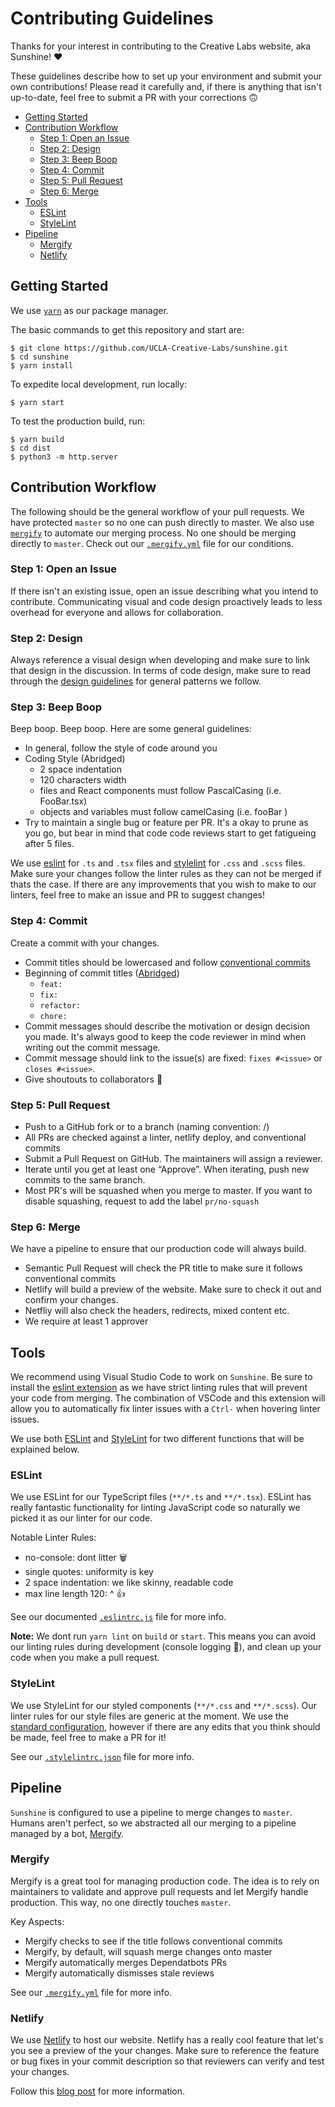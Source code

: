 # Contributing Guidelines

Thanks for your interest in contributing to the Creative Labs website, aka Sunshine! ❤️

These guidelines describe how to set up your environment and submit your own contributions! Please read it 
carefully and, if there is anything that isn't up-to-date, feel free to submit a PR with your corrections 🙃

- [Getting Started](#Getting-Started)
- [Contribution Workflow](#Contribution-Workflow)
  - [Step 1: Open an Issue](#Step-1-Open-an-Issue)
  - [Step 2: Design](#Step-2-Design)
  - [Step 3: Beep Boop](#Step-3-Beep-Boop)
  - [Step 4: Commit](#Step-4-Commit)
  - [Step 5: Pull Request](#Step-5-Pull-Request)
  - [Step 6: Merge](#Step-6-Merge)
- [Tools](#Tools)
  - [ESLint](#ESLint)
  - [StyleLint](#StyleLint)
- [Pipeline](#Pipeline)
  - [Mergify](#Mergify)
  - [Netlify](#Netlify)

## Getting Started

We use [`yarn`](https://classic.yarnpkg.com/en/docs/install#mac-stable) as our package manager.

The basic commands to get this repository and start are:

```
$ git clone https://github.com/UCLA-Creative-Labs/sunshine.git
$ cd sunshine
$ yarn install
```

To expedite local development, run locally:

```
$ yarn start
```

To test the production build, run:

```
$ yarn build
$ cd dist
$ python3 -m http.server
```

## Contribution Workflow

The following should be the general workflow of your pull requests. We have protected `master` so no one can 
push directly to master. We also use [`mergify`](https://mergify.io/) to automate our merging process. No one 
should be merging directly to `master`. Check out our [`.mergify.yml`](.mergify.yml) file for our conditions.

### Step 1: Open an Issue

If there isn't an existing issue, open an issue describing what you intend to contribute. Communicating visual and 
code design proactively leads to less overhead for everyone and allows for collaboration. 

### Step 2: Design

Always reference a visual design when developing and make sure to link that design in the discussion. In terms of 
code design, make sure to read through the [design guidelines](DESIGN_GUIDELINES.md) for general patterns we follow. 

### Step 3: Beep Boop

Beep boop. Beep boop. Here are some general guidelines:

- In general, follow the style of code around you
- Coding Style (Abridged)
  - 2 space indentation
  - 120 characters width
  - files and React components must follow PascalCasing (i.e. FooBar.tsx)
  - objects and variables must follow camelCasing (i.e. fooBar )
- Try to maintain a single bug or feature per PR. It's a okay to prune as you go, but bear in mind that code
  code reviews start to get fatigueing after 5 files.

We use [eslint](.eslintrc.js) for `.ts` and `.tsx` files and [stylelint](.stylelintrc.json) for `.css` and `.scss` files. 
Make sure your changes follow the linter rules as they can not be merged if thats the case.
If there are any improvements that you wish to make to our linters, feel free to make an issue and PR to suggest changes!


### Step 4: Commit 

Create a commit with your changes.

- Commit titles should be lowercased and follow [conventional commits](https://www.conventionalcommits.org/en/v1.0.0/#specification)
- Beginning of commit titles ([Abridged](.github/semantic.yml))  
  - `feat: `
  - `fix: `
  - `refactor: `
  - `chore: `
- Commit messages should describe the motivation or design decision you made. It's always good to keep the code 
  reviewer in mind when writing out the commit message.
- Commit message should link to the issue(s) are fixed: `fixes #<issue>` or `closes #<issue>`.
- Give shoutouts to collaborators 🥳

### Step 5: Pull Request

- Push to a GitHub fork or to a branch (naming convention: <user>/<feature-bug-name>)
- All PRs are checked against a linter, netlify deploy, and conventional commits
- Submit a Pull Request on GitHub. The maintainers will assign a reviewer.
- Iterate until you get at least one “Approve”. When iterating, push new commits to the same branch. 
- Most PR's will be squashed when you merge to master. If you want to disable squashing, request to add the label `pr/no-squash`

### Step 6: Merge

We have a pipeline to ensure that our production code will always build.

- Semantic Pull Request will check the PR title to make sure it follows conventional commits
- Netlify will build a preview of the website. Make sure to check it out and confirm your changes.
- Netfliy will also check the headers, redirects, mixed content etc.
- We require at least 1 approver

## Tools

We recommend using Visual Studio Code to work on `Sunshine`. Be sure to install the [eslint extension](https://marketplace.visualstudio.com/items?itemName=dbaeumer.vscode-eslint) as we have strict linting rules that will prevent your code from merging. The combination of VSCode and this extension will allow you to automatically fix linter issues with a `Ctrl-` when hovering linter issues.

We use both [ESLint](https://eslint.org/) and [StyleLint](https://stylelint.io/) for two different functions that will be explained below.

### ESLint

We use ESLint for our TypeScript files (`**/*.ts` and `**/*.tsx`). ESLint has really fantastic functionality for linting JavaScript code so naturally we picked it as our linter for our code.

Notable Linter Rules:
- no-console: dont litter 🗑
- single quotes: uniformity is key 
- 2 space indentation: we like skinny, readable code
- max line length 120: ^ 👍

See our documented [`.eslintrc.js`](.eslintrc.js) file for more info.

**Note:** We dont run `yarn lint` on `build` or `start`. This means you can avoid our linting rules during development (console logging 👀), and clean up your code when you make a pull request.

### StyleLint

We use StyleLint for our styled components (`**/*.css` and `**/*.scss`). Our linter rules for our style files are generic at the moment. We use the [standard configuration](https://github.com/stylelint/stylelint-config-standard), however if there are any edits that you think should be made, feel free to make a PR for it!

See our [`.stylelintrc.json`](.stylelintrc.json) file for more info.

## Pipeline

`Sunshine` is configured to use a pipeline to merge changes to `master`. Humans aren't perfect, so we abstracted all our merging to a pipeline managed by a bot, [Mergify](https://mergify.io/). 

### Mergify

Mergify is a great tool for managing production code. The idea is to rely on maintainers to validate and approve pull requests and let Mergify handle production. This way, no one directly touches `master`. 

Key Aspects:
- Mergify checks to see if the title follows conventional commits
- Mergify, by default, will squash merge changes onto master
- Mergify automatically merges Dependatbots PRs
- Mergify automatically dismisses stale reviews

See our [`.mergify.yml`](.mergify.yml) file for more info.

### Netlify

We use [Netlify](https://www.netlify.com/) to host our website. Netlify has a really cool feature that let's you see a preview of the your changes. Make sure to reference the feature or bug fixes in your commit description so that reviewers can verify and test your changes.

Follow this [blog post](https://www.netlify.com/blog/2016/07/20/introducing-deploy-previews-in-netlify/) for more information. 